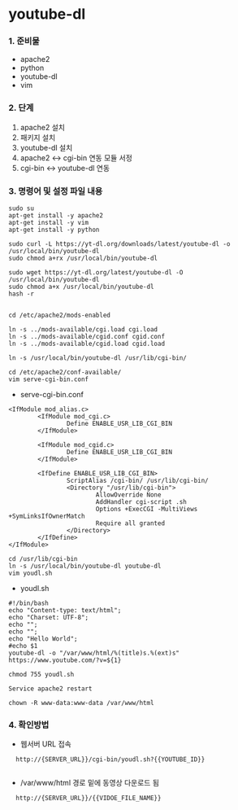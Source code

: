 # youtube-dl

### 1. 준비물
  * apache2
  * python
  * youtube-dl
  * vim

### 2. 단계
  1. apache2 설치
  2. 패키지 설치
  3. youtube-dl 설치
  4. apache2 <-> cgi-bin 연동 모듈 서정
  5. cgi-bin <-> youtube-dl 연동 
  
  
### 3. 명령어 및 설정 파일 내용
```
sudo su
apt-get install -y apache2
apt-get install -y vim
apt-get install -y python

sudo curl -L https://yt-dl.org/downloads/latest/youtube-dl -o /usr/local/bin/youtube-dl
sudo chmod a+rx /usr/local/bin/youtube-dl

sudo wget https://yt-dl.org/latest/youtube-dl -O /usr/local/bin/youtube-dl
sudo chmod a+x /usr/local/bin/youtube-dl
hash -r


cd /etc/apache2/mods-enabled

ln -s ../mods-available/cgi.load cgi.load
ln -s ../mods-available/cgid.conf cgid.conf 
ln -s ../mods-available/cgid.load cgid.load

ln -s /usr/local/bin/youtube-dl /usr/lib/cgi-bin/

cd /etc/apache2/conf-available/
vim serve-cgi-bin.conf
```
* serve-cgi-bin.conf
```
<IfModule mod_alias.c>
        <IfModule mod_cgi.c>
                Define ENABLE_USR_LIB_CGI_BIN
        </IfModule>

        <IfModule mod_cgid.c>
                Define ENABLE_USR_LIB_CGI_BIN
        </IfModule>

        <IfDefine ENABLE_USR_LIB_CGI_BIN>
                ScriptAlias /cgi-bin/ /usr/lib/cgi-bin/
                <Directory "/usr/lib/cgi-bin">
                        AllowOverride None
                        AddHandler cgi-script .sh
                        Options +ExecCGI -MultiViews +SymLinksIfOwnerMatch
                        Require all granted
                </Directory>
        </IfDefine>
</IfModule>
```

```
cd /usr/lib/cgi-bin
ln -s /usr/local/bin/youtube-dl youtube-dl
vim youdl.sh
```

* youdl.sh
```
#!/bin/bash
echo "Content-type: text/html";
echo "Charset: UTF-8";
echo "";
echo "";
echo "Hello World";
#echo $1
youtube-dl -o "/var/www/html/%(title)s.%(ext)s" https://www.youtube.com/?v=${1}
```

```
chmod 755 youdl.sh

Service apache2 restart

chown -R www-data:www-data /var/www/html
```
### 4. 확인방법
  * 웹서버 URL 접속 
  ```
    http://{SERVER_URL}}/cgi-bin/youdl.sh?{{YOUTUBE_ID}}
    
  ```

  * /var/www/html 경로 밑에 동영상 다운로드 됨
  ```
    http://{SERVER_URL}}/{{VIDOE_FILE_NAME}}
    
  ```

